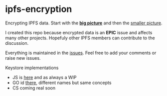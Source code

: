 # ipfs-encryption
Encrypting IPFS data. Start with the [**big picture**](https://github.com/richardschneider/ipfs-encryption/issues/3) and then the [smaller picture](https://github.com/richardschneider/ipfs-encryption/issues/8).

I created this repo because encrypted data is an **EPIC** issue and affects many other projects. Hopefuly other IPFS members can contribute to the discussion.

Everything is maintained in the [issues](https://github.com/richardschneider/ipfs-encryption/issues). Feel free to add your comments or raise new issues.

Keystore implementations
- JS is [here](https://github.com/richardschneider/ipfs-encryption/blob/master/src/keystore.md) and as always a WIP
- GO id [there](https://github.com/ipfs/go-ipfs/tree/e8477b50c907c1544f8a7e15334d6fb595baac19/keystore), different names but same concepts
- CS coming real soon
